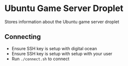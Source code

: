 # Ubuntu Game Server Droplet

Stores information about the Ubuntu game server droplet

## Connecting

- Ensure SSH key is setup with digital ocean
- Ensure SSH key is setup with setup with your user
- Run `./connect.sh` to connect
